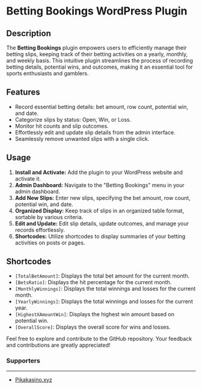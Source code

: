 # Betting Bookings WordPress Plugin

## Description

The **Betting Bookings** plugin empowers users to efficiently manage their betting slips, keeping track of their betting activities on a yearly, monthly, and weekly basis. This intuitive plugin streamlines the process of recording betting details, potential wins, and outcomes, making it an essential tool for sports enthusiasts and gamblers.

## Features

- Record essential betting details: bet amount, row count, potential win, and date.
- Categorize slips by status: Open, Win, or Loss.
- Monitor hit counts and slip outcomes.
- Effortlessly edit and update slip details from the admin interface.
- Seamlessly remove unwanted slips with a single click.

## Usage

1. **Install and Activate:** Add the plugin to your WordPress website and activate it.
2. **Admin Dashboard:** Navigate to the "Betting Bookings" menu in your admin dashboard.
3. **Add New Slips:** Enter new slips, specifying the bet amount, row count, potential win, and date.
4. **Organized Display:** Keep track of slips in an organized table format, sortable by various criteria.
5. **Edit and Update:** Edit slip details, update outcomes, and manage your records effortlessly.
6. **Shortcodes:** Utilize shortcodes to display summaries of your betting activities on posts or pages.

## Shortcodes

- `[TotalBetAmount]`: Displays the total bet amount for the current month.
- `[BetsRatio]`: Displays the hit percentage for the current month.
- `[MonthlyWinnings]`: Displays the total winnings and losses for the current month.
- `[YearlyWinnings]`: Displays the total winnings and losses for the current year.
- `[HighestXAmountWin]`: Displays the highest win amount based on potential win.
- `[OverallScore]`: Displays the overall score for wins and losses.

Feel free to explore and contribute to the GitHub repository. Your feedback and contributions are greatly appreciated!
### Supporters
---
- [Pikakasino.xyz](https://Pikakasino.xyz)
